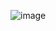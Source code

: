 ![image](https://github.com/JustHoijer/STS_intranet/assets/28943302/a2dfe573-7b63-46c2-ad4a-16c884097574)
